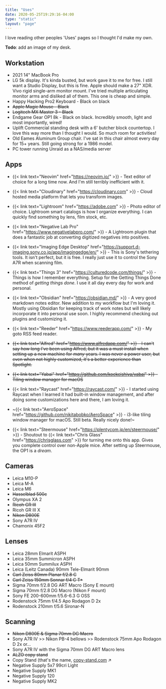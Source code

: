 ```yaml
---
title: "Uses"
date: 2020-05-25T19:29:16-04:00
type: "static"
layout: "page"
---
```


I love reading other peoples 'Uses' pages so I thought I'd make my own.

**Todo**: add an image of my desk.

## Workstation

- 2021 14" MacBook Pro
- LG 5k display. It's kinda busted, but work gave it to me for free. I still want a Studio Display, but this is fine. Apple should make a 27" XDR. Vivo rigid single-arm monitor mount. I've tried multiple articulating monitor arms and disliked all of them. This one is cheap and simple.
- Happy Hacking Pro2 Keyboard - Black on black
- ~~Apple Magic Mouse - Black~~
- ~~Logitech MX Master 3 - Black~~
- Endgame Gear OP1 8k - Black on black. Incredibly smooth, light and most importantly, wired!
- Uplift Commercial standing desk with a 6' butcher block countertop. I love this way more than I thought I would. So much room for activities!
- Old Eames Aluminum Group chair. I've sat in this chair almost every day for 15+ years. Still going strong for a 1986 model.
- PC tower running Unraid as a NAS/media server

## Apps

- {{< link text="Neovim" href="https://neovim.io/" >}} - Text editor of choice for a long time now. And I'm still terribly inefficient with it.
- {{< link text="Cloudinary" href="https://cloudinary.com" >}} - Cloud hosted media platform that lets you transform images.
- {{< link text="Lightroom" href="https://adobe.com" >}} - Photo editor of choice. Lightroom smart catalogs is how I organize everything. I can quickly find something by lens, film stock, etc.
- {{< link text="Negative Lab Pro" href="https://www.negativelabpro.com/" >}} - A Lightroom plugin that does a fantastic job at converting digitized negatives into positives.
- {{< link text="Imaging Edge Desktop" href="https://support.d-imaging.sony.co.jp/app/imagingedge/en/" >}} - This is Sony's tethering tools. It isn't perfect, but it is free. I really just use it to control the Sony A7R when scanning film.
- {{< link text="Things 3" href="https://culturedcode.com/things/" >}} - Things is how I remember everything. Setup for the Getting Things Done method of _getting things done_. I use it all day every day for work and personal.
- {{< link text="Obsidian" href="https://obsidian.md/" >}} - A very good markdown notes editor. New addition to my workflow but I'm loving it. Mostly using Obsidian for keeping track of work notes but will likely incorporate it into personal use soon. I highly recommend checking out plugins and customizing it.
- {{< link text="Reeder" href="https://www.reederapp.com/" >}} - My goto RSS feed reader.
- ~~{{< link text="Alfred" href="https://www.alfredapp.com/" >}} - I can't say how long I've been using Alfred, but it was a must install when setting up a new machine for _many_ years. I was never a power user, but even when not highly customized, it's a better experience than Spotlight.~~
- ~~{{< link text="Yabai" href="https://github.com/koekeishiya/yabai" >}} - Tiling window manager for macOS~~
- {{< link text="Raycast" href="https://raycast.com/" >}} - I started using Raycast when I learned it had built-in window management, and after doing some customizations here and there, I am loving it.
- ~{{< link text="AeroSpace" href="https://github.com/nikitabobko/AeroSpace" >}} - i3-like tiling window manager for macOS. Still beta. Really nicely done!~

- {{< link text="Steermouse" href="https://plentycom.jp/en/steermouse/" >}} - Shoutout to {{< link text="Chris Glass" href="https://chrisglass.com" >}} for turning me onto this app. Gives you complete control over non-Apple mice. After setting up Steermouse, the OP1 is a _dream_.

## Cameras

- Leica M10-P
- Leica M-A
- Leica M6
- ~~Hasselblad 500c~~
- Olympus XA 2
- ~~Ricoh GR III~~
- Ricoh GR III X
- ~~Nikon D800E~~
- Sony A7R IV
- Chamonix 45F2

## Lenses

- Leica 28mm Elmarit ASPH
- Leica 35mm Summicron ASPH
- Leica 50mm Summilux ASPH
- Leica (Leitz Canada) 90mm Tele-Elmarit 90mm
- ~~Carl Zeiss 80mm Planar f/2.8 C~~
- ~~Carl Zeiss 150mm Sonnar f/4 C T\*~~
- Sigma 70mm f/2.8 DG ART Macro (Sony E mount)
- Sigma 70mm f/2.8 DG Macro (Nikon F mount)
- Sony FE 200-600mm f/5.6-6.3 G OSS
- Rodenstock 75mm f/4.5 Apo Rodagon D 2x
- Rodenstock 210mm f/5.6 Sironar-N

## Scanning

- ~~Nikon D800E & Sigma 70mm DG Macro~~
- Sony A7R IV >> Nikon PB-4 bellows >> Rodenstock 75mm Apo Rodagon D 2x or...
- Sony A7R IV with the Sigma 70mm DG ART Macro lens
- ~~ALZO copy stand~~
- Copy Stand (that's the name, <a aria-label="copy-stand.com (opens in a new window)" href="https://copy-stand.com" target="_blank">copy-stand.com</a> <span class="link-icon">&#8599;</span>
- Negative Supply 5x7 99cri Light
- Negative Supply MK1
- Negative Supply 120
- Negative Supply MK2
